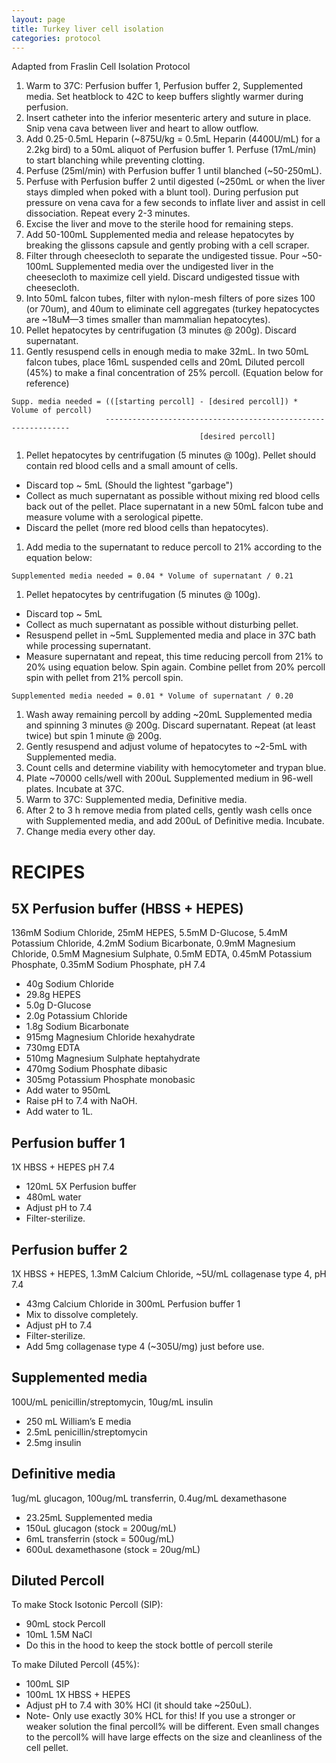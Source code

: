 ```yaml
---
layout: page
title: Turkey liver cell isolation
categories: protocol
---
```


Adapted from Fraslin Cell Isolation Protocol

1. Warm to 37C: Perfusion buffer 1, Perfusion buffer 2, Supplemented media. Set heatblock to 42C to keep buffers slightly warmer during perfusion.
1. Insert catheter into the inferior mesenteric artery and suture in place. Snip vena cava between liver and heart to allow outflow.
1. Add 0.25-0.5mL Heparin (~875U/kg = 0.5mL Heparin (4400U/mL) for a 2.2kg bird) to a 50mL aliquot of Perfusion buffer 1. Perfuse (17mL/min) to start blanching while preventing clotting.
1. Perfuse (25ml/min) with Perfusion buffer 1 until blanched (~50-250mL).
1. Perfuse with Perfusion buffer 2 until digested (~250mL or when the liver stays dimpled when poked with a blunt tool). During perfusion put pressure on vena cava for a few seconds to inflate liver and assist in cell dissociation. Repeat every 2-3 minutes.
1. Excise the liver and move to the sterile hood for remaining steps.
1. Add 50-100mL Supplemented media and release hepatocytes by breaking the glissons capsule and gently probing with a cell scraper.
1. Filter through cheesecloth to separate the undigested tissue. Pour ~50-100mL Supplemented media over the undigested liver in the cheesecloth to maximize cell yield. Discard undigested tissue with cheesecloth.
1. Into 50mL falcon tubes, filter with nylon-mesh filters of pore sizes 100 (or 70um), and 40um to eliminate cell aggregates (turkey hepatocyctes are ~18uM—3 times smaller than mammalian hepatocytes).
1. Pellet hepatocytes by centrifugation (3 minutes @ 200g). Discard supernatant.
1. Gently resuspend cells in enough media to make 32mL. In two 50mL falcon tubes, place 16mL suspended cells and 20mL Diluted percoll (45%) to make a final concentration of 25% percoll. (Equation below for reference)
~~~
Supp. media needed = (([starting percoll] - [desired percoll]) * Volume of percoll)
                     --------------------------------------------------------------
                                          [desired percoll]
~~~
1. Pellet hepatocytes by centrifugation (5 minutes @ 100g). Pellet should contain red blood cells and a small amount of cells.
  * Discard top ~ 5mL (Should the lightest "garbage")
  * Collect as much supernatant as possible without mixing red blood cells back out of the pellet. Place supernatant in a new 50mL falcon tube and measure volume with a serological pipette.
  * Discard the pellet (more red blood cells than hepatocytes).
1. Add media to the supernatant to reduce percoll to 21% according to the equation below:
~~~
Supplemented media needed = 0.04 * Volume of supernatant / 0.21
~~~
1. Pellet hepatocytes by centrifugation (5 minutes @ 100g).
  * Discard top ~ 5mL
  * Collect as much supernatant as possible without disturbing pellet.
  * Resuspend pellet in ~5mL Supplemented media and place in 37C bath while processing supernatant.
  * Measure supernatant and repeat, this time reducing percoll from 21% to 20% using equation below. Spin again. Combine pellet from 20% percoll spin with pellet from 21% percoll spin.
~~~
Supplemented media needed = 0.01 * Volume of supernatant / 0.20
~~~
1. Wash away remaining percoll by adding ~20mL Supplemented media and spinning 3 minutes @ 200g. Discard supernatant. Repeat (at least twice) but spin 1 minute @ 200g.
1. Gently resuspend and adjust volume of hepatocytes to ~2-5mL with Supplemented media.
1. Count cells and determine viability with hemocytometer and trypan blue.
1. Plate ~70000 cells/well with 200uL Supplemented medium in 96-well plates. Incubate at 37C.
1. Warm to 37C: Supplemented media, Definitive media.
1. After 2 to 3 h remove media from plated cells, gently wash cells once with Supplemented media, and add 200uL of Definitive media. Incubate.
1. Change media every other day.

# RECIPES

## 5X Perfusion buffer (HBSS + HEPES)
136mM Sodium Chloride, 25mM HEPES, 5.5mM D-Glucose, 5.4mM Potassium Chloride, 4.2mM Sodium Bicarbonate, 0.9mM Magnesium Chloride, 0.5mM Magnesium Sulphate, 0.5mM EDTA, 0.45mM Potassium Phosphate, 0.35mM Sodium Phosphate, pH 7.4

  * 40g Sodium Chloride
  * 29.8g HEPES
  * 5.0g D-Glucose
  * 2.0g Potassium Chloride
  * 1.8g Sodium Bicarbonate
  * 915mg Magnesium Chloride hexahydrate
  * 730mg EDTA
  * 510mg Magnesium Sulphate heptahydrate
  * 470mg Sodium Phosphate dibasic
  * 305mg Potassium Phosphate monobasic
  * Add water to 950mL
  * Raise pH to 7.4 with NaOH.
  * Add water to 1L.

## Perfusion buffer 1
1X HBSS + HEPES pH 7.4
  * 120mL 5X Perfusion buffer
  * 480mL water
  * Adjust pH to 7.4
  * Filter-sterilize.

## Perfusion buffer 2
1X HBSS + HEPES, 1.3mM Calcium Chloride, ~5U/mL collagenase type 4, pH 7.4

  * 43mg Calcium Chloride in 300mL Perfusion buffer 1
  * Mix to dissolve completely.
  * Adjust pH to 7.4
  * Filter-sterilize.
  * Add 5mg collagenase type 4 (~305U/mg) just before use.

## Supplemented media
100U/mL penicillin/streptomycin, 10ug/mL insulin

  * 250 mL William’s E media
  * 2.5mL penicillin/streptomycin
  * 2.5mg insulin

## Definitive media
1ug/mL glucagon, 100ug/mL transferrin, 0.4ug/mL dexamethasone

  * 23.25mL Supplemented media
  * 150uL glucagon (stock = 200ug/mL)
  * 6mL transferrin (stock = 500ug/mL)
  * 600uL dexamethasone (stock = 20ug/mL)

## Diluted Percoll
To make Stock Isotonic Percoll (SIP):
  * 90mL stock Percoll
  * 10mL 1.5M NaCl
  * Do this in the hood to keep the stock bottle of percoll sterile

To make Diluted Percoll (45%):
  * 100mL SIP
  * 100mL 1X HBSS + HEPES
  * Adjust pH to 7.4 with 30% HCl (it should take ~250uL).
  * Note- Only use exactly 30% HCL for this! If you use a stronger or weaker solution the final percoll% will be different. Even small changes to the percoll% will have large effects on the size and cleanliness of the cell pellet.
